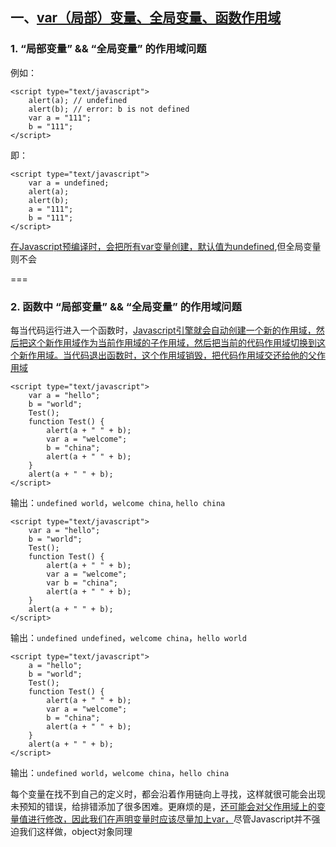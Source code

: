 ## 一、[var（局部）变量、全局变量、函数作用域](http://www.cnblogs.com/youxin/archive/2013/03/08/2950790.html)

### 1. “局部变量” && “全局变量” 的作用域问题

例如：

	<script type="text/javascript">
        alert(a); // undefined
        alert(b); // error: b is not defined
        var a = "111";
        b = "111";
    </script>

即：

    <script type="text/javascript">
        var a = undefined;
        alert(a);
        alert(b);
        a = "111";
        b = "111";
    </script>

[在Javascript预编译时，会把所有var变量创建，默认值为undefined](#none),但全局变量则不会

===

### 2. 函数中 “局部变量” && “全局变量” 的作用域问题
    
每当代码运行进入一个函数时，[Javascript引擎就会自动创建一个新的作用域，然后把这个新作用域作为当前作用域的子作用域，然后把当前的代码作用域切换到这个新作用域。当代码退出函数时，这个作用域销毁，把代码作用域交还给他的父作用域](#none)

	<script type="text/javascript">
        var a = "hello";
        b = "world";
        Test();
        function Test() {
            alert(a + " " + b);
            var a = "welcome";
            b = "china";
            alert(a + " " + b);
        }
        alert(a + " " + b);
    </script>
    
输出：`undefined world`，`welcome china`, `hello china`

	<script type="text/javascript">
        var a = "hello";
        b = "world";
        Test();
        function Test() {
            alert(a + " " + b);
            var a = "welcome";
            var b = "china";
            alert(a + " " + b);
        }
        alert(a + " " + b);
    </script>
    
输出：`undefined undefined`，`welcome china`，`hello world`

	<script type="text/javascript">
        a = "hello";
        b = "world";
        Test();
        function Test() {
            alert(a + " " + b);
            var a = "welcome";
            b = "china";
            alert(a + " " + b);
        }
        alert(a + " " + b);
    </script>

输出：`undefined world`，`welcome china`，`hello china`

每个变量在找不到自己的定义时，都会沿着作用链向上寻找，这样就很可能会出现未预知的错误，给排错添加了很多困难。更麻烦的是，[还可能会对父作用域上的变量值进行修改，因此我们在声明变量时应该尽量加上var，](#none)尽管Javascript并不强迫我们这样做，object对象同理


